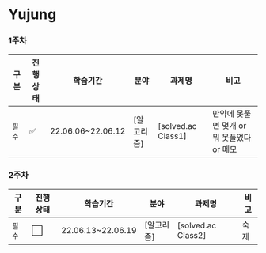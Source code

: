 # Yujung

### 1주차
|구분|진행상태|학습기간|분야|과제명|비고|
| ------ | ------ | ------ | ------ | ------ | ------ |
|`필수` | :white_check_mark: |22.06.06~22.06.12| [알고리즘] | [solved.ac Class1] | 만약에 못풀면 몇개 or 뭐 못풀었다 or 메모|

### 2주차
|구분|진행상태|학습기간|분야|과제명|비고|
| ------ | ------ | ------ | ------ | ------ | ------ |
|`필수` | :white_large_square: |22.06.13~22.06.19| [알고리즘] | [solved.ac Class2] | 숙제 |

<!-- |`필수` | :white_check_mark: |8| [SSAFY 기본](SSAFY기본) | [SSAFY GIT 실습](SSAFY기본/SSAFY-GIT-실습) | |
|선택| :white_large_square: || [분야 추가] | [프로젝트 추가] | |
|선택| :white_large_square: || [분야 추가] | [프로젝트 추가] | |
|선택| :white_large_square: || [분야 추가] | [프로젝트 추가] | | -->
